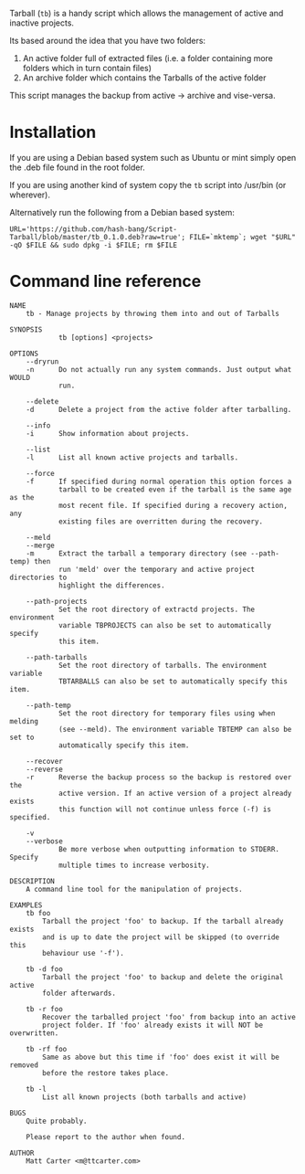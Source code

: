 Tarball (`tb`) is a handy script which allows the management of active and inactive projects.

Its based around the idea that you have two folders:

1. An active folder full of extracted files (i.e. a folder containing more folders which in turn contain files)
2. An archive folder which contains the Tarballs of the active folder

This script manages the backup from active -> archive and vise-versa.

Installation
============
If you are using a Debian based system such as Ubuntu or mint simply open the .deb file found in the root folder.

If you are using another kind of system copy the `tb` script into /usr/bin (or wherever).

Alternatively run the following from a Debian based system:

	URL='https://github.com/hash-bang/Script-Tarball/blob/master/tb_0.1.0.deb?raw=true'; FILE=`mktemp`; wget "$URL" -qO $FILE && sudo dpkg -i $FILE; rm $FILE


Command line reference
======================
```
NAME
    tb - Manage projects by throwing them into and out of Tarballs

SYNOPSIS
            tb [options] <projects>

OPTIONS
    --dryrun
    -n      Do not actually run any system commands. Just output what WOULD
            run.

    --delete
    -d      Delete a project from the active folder after tarballing.

    --info
    -i      Show information about projects.

    --list
    -l      List all known active projects and tarballs.

    --force
    -f      If specified during normal operation this option forces a
            tarball to be created even if the tarball is the same age as the
            most recent file. If specified during a recovery action, any
            existing files are overritten during the recovery.

    --meld
    --merge
    -m      Extract the tarball a temporary directory (see --path-temp) then
            run 'meld' over the temporary and active project directories to
            highlight the differences.

    --path-projects
            Set the root directory of extractd projects. The environment
            variable TBPROJECTS can also be set to automatically specify
            this item.

    --path-tarballs
            Set the root directory of tarballs. The environment variable
            TBTARBALLS can also be set to automatically specify this item.

    --path-temp
            Set the root directory for temporary files using when melding
            (see --meld). The environment variable TBTEMP can also be set to
            automatically specify this item.

    --recover
    --reverse
    -r      Reverse the backup process so the backup is restored over the
            active version. If an active version of a project already exists
            this function will not continue unless force (-f) is specified.

    -v
    --verbose
            Be more verbose when outputting information to STDERR. Specify
            multiple times to increase verbosity.

DESCRIPTION
    A command line tool for the manipulation of projects.

EXAMPLES
    tb foo
        Tarball the project 'foo' to backup. If the tarball already exists
        and is up to date the project will be skipped (to override this
        behaviour use '-f').

    tb -d foo
        Tarball the project 'foo' to backup and delete the original active
        folder afterwards.

    tb -r foo
        Recover the tarballed project 'foo' from backup into an active
        project folder. If 'foo' already exists it will NOT be overwritten.

    tb -rf foo
        Same as above but this time if 'foo' does exist it will be removed
        before the restore takes place.

    tb -l
        List all known projects (both tarballs and active)

BUGS
    Quite probably.

    Please report to the author when found.

AUTHOR
    Matt Carter <m@ttcarter.com>

```
